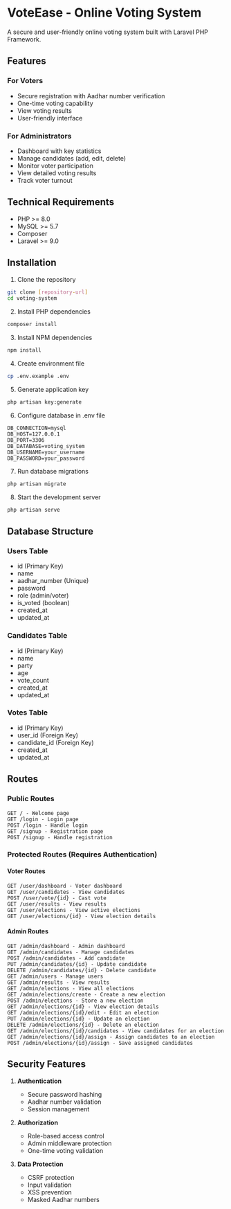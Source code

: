 # VoteEase - Online Voting System

A secure and user-friendly online voting system built with Laravel PHP Framework.

## Features

### For Voters
- Secure registration with Aadhar number verification
- One-time voting capability
- View voting results
- User-friendly interface

### For Administrators
- Dashboard with key statistics
- Manage candidates (add, edit, delete)
- Monitor voter participation
- View detailed voting results
- Track voter turnout

## Technical Requirements

- PHP >= 8.0
- MySQL >= 5.7
- Composer
- Laravel >= 9.0

## Installation

1. Clone the repository
```bash
git clone [repository-url]
cd voting-system
```

2. Install PHP dependencies
```bash
composer install
```

3. Install NPM dependencies
```bash
npm install
```

4. Create environment file
```bash
cp .env.example .env
```

5. Generate application key
```bash
php artisan key:generate
```

6. Configure database in .env file
```env
DB_CONNECTION=mysql
DB_HOST=127.0.0.1
DB_PORT=3306
DB_DATABASE=voting_system
DB_USERNAME=your_username
DB_PASSWORD=your_password
```

7. Run database migrations
```bash
php artisan migrate
```

8. Start the development server
```bash
php artisan serve
```

## Database Structure

### Users Table
- id (Primary Key)
- name
- aadhar_number (Unique)
- password
- role (admin/voter)
- is_voted (boolean)
- created_at
- updated_at

### Candidates Table
- id (Primary Key)
- name
- party
- age
- vote_count
- created_at
- updated_at

### Votes Table
- id (Primary Key)
- user_id (Foreign Key)
- candidate_id (Foreign Key)
- created_at
- updated_at

## Routes

### Public Routes
```
GET / - Welcome page
GET /login - Login page
POST /login - Handle login
GET /signup - Registration page
POST /signup - Handle registration
```

### Protected Routes (Requires Authentication)

#### Voter Routes
```
GET /user/dashboard - Voter dashboard
GET /user/candidates - View candidates
POST /user/vote/{id} - Cast vote
GET /user/results - View results
GET /user/elections - View active elections
GET /user/elections/{id} - View election details
```

#### Admin Routes
```
GET /admin/dashboard - Admin dashboard
GET /admin/candidates - Manage candidates
POST /admin/candidates - Add candidate
PUT /admin/candidates/{id} - Update candidate
DELETE /admin/candidates/{id} - Delete candidate
GET /admin/users - Manage users
GET /admin/results - View results
GET /admin/elections - View all elections
GET /admin/elections/create - Create a new election
POST /admin/elections - Store a new election
GET /admin/elections/{id} - View election details
GET /admin/elections/{id}/edit - Edit an election
PUT /admin/elections/{id} - Update an election
DELETE /admin/elections/{id} - Delete an election
GET /admin/elections/{id}/candidates - View candidates for an election
GET /admin/elections/{id}/assign - Assign candidates to an election
POST /admin/elections/{id}/assign - Save assigned candidates
```

## Security Features

1. **Authentication**
   - Secure password hashing
   - Aadhar number validation
   - Session management

2. **Authorization**
   - Role-based access control
   - Admin middleware protection
   - One-time voting validation

3. **Data Protection**
   - CSRF protection
   - Input validation
   - XSS prevention
   - Masked Aadhar numbers

